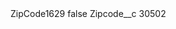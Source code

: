<?xml version="1.0" encoding="UTF-8"?>
<CustomMetadata xmlns="http://soap.sforce.com/2006/04/metadata" xmlns:xsi="http://www.w3.org/2001/XMLSchema-instance" xmlns:xsd="http://www.w3.org/2001/XMLSchema">
    <label>ZipCode1629</label>
    <protected>false</protected>
    <values>
        <field>Zipcode__c</field>
        <value xsi:type="xsd:string">30502</value>
    </values>
</CustomMetadata>
